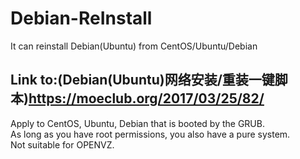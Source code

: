 # Debian-ReInstall
It can reinstall Debian(Ubuntu) from CentOS/Ubuntu/Debian       

Link to:(Debian(Ubuntu)网络安装/重装一键脚本)https://moeclub.org/2017/03/25/82/
--------------------------------------------------------------      
Apply to CentOS, Ubuntu, Debian that is booted by the GRUB.      
As long as you have root permissions, you also have a pure system.        
Not suitable for OPENVZ.          









